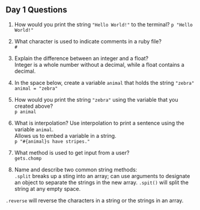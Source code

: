 ## Day 1 Questions

1. How would you print the string `"Hello World!"` to the terminal?
`p "Hello World!"`

1. What character is used to indicate comments in a ruby file?\
`#`

1. Explain the difference between an integer and a float?
\
Integer is a whole number without a decimal, while a float contains a decimal.

1. In the space below, create a variable `animal` that holds the string `"zebra"`\
`animal = "zebra"`

1. How would you print the string `"zebra"` using the variable that you created above?\
`p animal`

1. What is interpolation? Use interpolation to print a sentence using the variable `animal`.\
Allows us to embed a variable in a string.\
`p "#{animal}s have stripes."`

1. What method is used to get input from a user?\
`gets.chomp`
1. Name and describe two common string methods:\
`.split` breaks up a sting into an array; can use arguments to designate an object to separate the strings in the new array. `.spit()` will split the string at any empty space.

 `.reverse` will reverse the characters in a string or the strings in an array.
